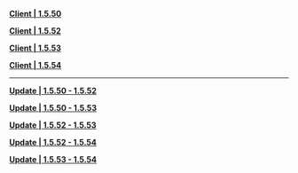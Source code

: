 **[Client | 1.5.50](https://autopatchcnws.yuanshen.com/client_app/beta_pc/20210425_0f86271a6a3df671/d772c34653d3eafcyuanshen_beta_1.5.50.zip)**

**[Client | 1.5.52](https://autopatchcnws.yuanshen.com/client_app/beta_pc/20210508_700dd9c6927b2c47/yuanshen_beta_1.5.52.zip)**

**[Client | 1.5.53](https://hk4e-download-sync-bj.oss-cn-beijing.aliyuncs.com/client_app/beta_pc/20210514_2c34c59e31614d6a/yuanshen_beta_1.5.53.zip)**

**[Client | 1.5.54](https://autopatchcnws.yuanshen.com/client_app/beta_pc/20210520_9b271577312d156b/yuanshen_beta_1.1.54.zip)**

-----

**[Update | 1.5.50 - 1.5.52](https://autopatchcnws.yuanshen.com/client_app/beta_update/hk4e_cn/8/game_1.5.50_1.5.52_diff_hM6s9RroCVbAed2x.zip)**

**[Update | 1.5.50 - 1.5.53](https://autopatchcnws.yuanshen.com/client_app/beta_update/hk4e_cn/8/game_1.5.50_1.5.53_diff_uKHDJdqItS0N6fnU.zip)**

**[Update | 1.5.52 - 1.5.53](https://autopatchcnws.yuanshen.com/client_app/beta_update/hk4e_cn/8/game_1.5.52_1.5.53_diff_MHhiV8Bn2xZbst36.zip)**

**[Update | 1.5.52 - 1.5.54](https://autopatchcnws.yuanshen.com/client_app/beta_update/hk4e_cn/8/game_1.5.52_1.5.54_diff_dKSwLpIn4cuhBozi.zip)**

**[Update | 1.5.53 - 1.5.54](https://autopatchcnws.yuanshen.com/client_app/beta_update/hk4e_cn/8/game_1.5.53_1.5.54_diff_65N7Fl4vVitBTona.zip)**
